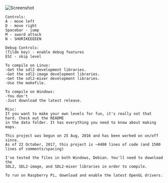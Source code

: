 ![Screenshot](https://i.imgur.com/fWZ5QQg.png)

    Controls:
    A - move left
    D - move right
    Spacebar - jump
    M - sword attack
    N - SHURIKEEEEEN
    
    Debug Controls:
    (Tilde key) - enable debug features
    ESC - skip level
    
    To compile on Linux:
    -Get the sdl2 development libraries.
    -Get the sdl2-image development libraries.
    -Get the sdl2-mixer development libraries.
    -Use the makefile.
    
    To compile on Windows:
    -You don't
    -Just download the latest release.
    
    Misc:
    If you want to make your own levels for fun, it's really not that hard. Check out the README
    in the data folder. It has everything you need to know about making maps.
    
    This project was begun on 25 Aug, 2016 and has been worked on on/off since. 
    As of 22 October, 2017, this project is ~4400 lines of code (and 1500 lines of comments/spacing)
    
    I've tested the files in both Windows, Debian. You'll need to download the 
    SDL2, SDL2-image, and SDL2-mixer libraries in order to compile.

    To run on Raspberry Pi, download and enable the latest OpenGL drivers.
